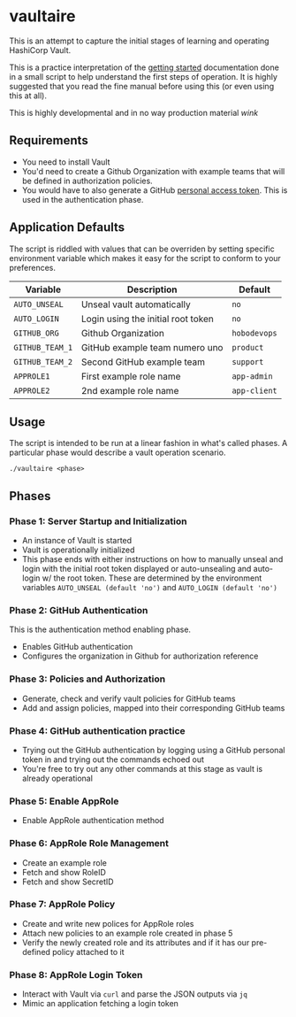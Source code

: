 # vaultaire
This is an attempt to capture the initial stages of learning and
operating HashiCorp Vault.

This is a practice interpretation of the [getting
started](https://www.vaultproject.io/intro/getting-started/install.html)
documentation done in a small script to help understand the first steps of
operation. It is highly suggested that you read the fine manual before
using this (or even using this at all).

This is highly developmental and in no way production material *wink*

Requirements
------------
- You need to install Vault
- You'd need to create a Github Organization with example
  teams that will be defined in authorization policies.
- You would have to also generate a GitHub [personal access
  token](https://help.github.com/articles/creating-a-personal-access-token-for-the-command-line).
  This is used in the authentication phase.

Application Defaults
--------------------
The script is riddled with values that can be overriden by setting
specific environment variable which makes it easy for the script to
conform to your preferences.

|Variable|Description|Default|
|--------|-----------|-------|
|`AUTO_UNSEAL`|Unseal vault automatically|`no`|
|`AUTO_LOGIN`|Login using the initial root token|`no`|
|`GITHUB_ORG`|Github Organization|`hobodevops`|
|`GITHUB_TEAM_1`|GitHub example team numero uno|`product`|
|`GITHUB_TEAM_2`|Second GitHub example team|`support`|
|`APPROLE1`|First example role name|`app-admin`|
|`APPROLE2`|2nd example role name|`app-client`|

Usage
-----
The script is intended to be run at a linear fashion in what's called
phases. A particular phase would describe a vault operation scenario.

```
./vaultaire <phase>
```

Phases
------

### Phase 1: Server Startup and Initialization
- An instance of Vault is started
- Vault is operationally initialized
- This phase ends with either instructions on how to manually unseal
  and  login with the initial root token displayed or auto-unsealing
  and auto-login w/ the root token. These are determined by the
  environment variables `AUTO_UNSEAL (default 'no')` and `AUTO_LOGIN
  (default 'no')`

### Phase 2: GitHub Authentication
This is the authentication method enabling phase.
- Enables GitHub authentication
- Configures the organization in Github for authorization reference

### Phase 3: Policies and Authorization
- Generate, check and verify vault policies
  for GitHub teams
- Add and assign policies, mapped into
  their corresponding GitHub teams

### Phase 4: GitHub authentication practice
- Trying out the GitHub authentication by logging using a GitHub
  personal token in and trying out the commands echoed out
- You're free to try out any other commands at this stage as vault is
  already operational

### Phase 5: Enable AppRole
- Enable AppRole authentication method

### Phase 6: AppRole Role Management
- Create an example role
- Fetch and show RoleID
- Fetch and show SecretID

### Phase 7:  AppRole Policy
- Create and write new polices for AppRole roles
- Attach new policies to an example role created in phase 5
- Verify the newly created role and its attributes and if it has our pre-defined policy attached to it

### Phase 8:  AppRole Login Token
- Interact with Vault via `curl` and parse the JSON outputs via `jq`
- Mimic an application fetching a login token

